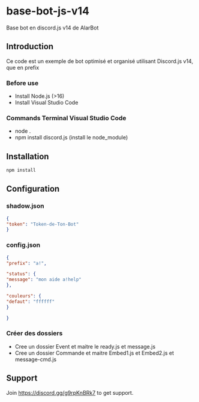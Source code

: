 # base-bot-js-v14
Base bot en discord.js v14
de AlarBot 
## Introduction
Ce code est un exemple de bot optimisé et organisé utilisant Discord.js v14, que en prefix
### Before use
- Install Node.js (>16)
- Install Visual Studio Code
### Commands Terminal Visual Studio Code
- node .
- npm install discord.js (install le node_module)
## Installation
```sh
npm install
```

## Configuration
### shadow.json

```json
{
"token": "Token-de-Ton-Bot"
}
```

### config.json
```json
{
"prefix": "a!",

"status": {
"message": "mon aide a!help"
},

"couleurs": {
"defaut": "ffffff"
}

}
```
### Créer des dossiers
- Cree un dossier Event et maitre le ready.js et message.js
- Cree un dossier Commande et maitre Embed1.js et Embed2.js et message-cmd.js
## Support
Join https://discord.gg/g9rpKnBRk7 to get support.
